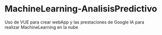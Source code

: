 # MachineLearning-AnalisisPredictivo
Uso de VUE para crear webApp y las prestaciones de Google IA para realizar MachineLearning en la nube
